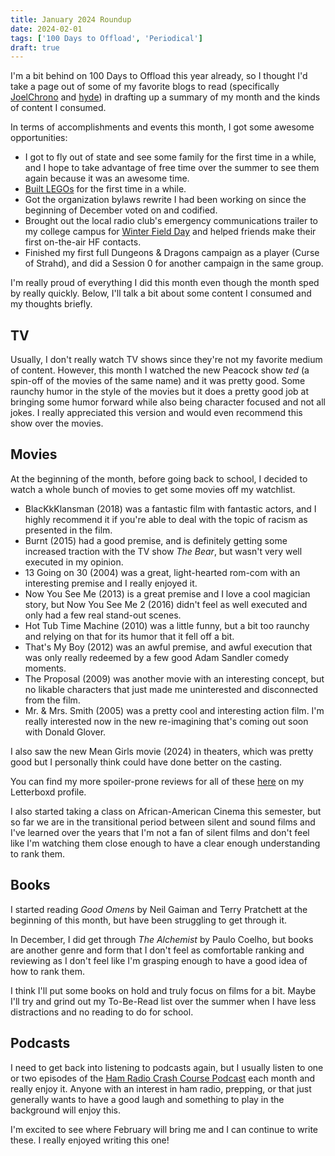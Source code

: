 ```yaml
---
title: January 2024 Roundup
date: 2024-02-01
tags: ['100 Days to Offload', 'Periodical']
draft: true
---
```


I'm a bit behind on 100 Days to Offload this year already, so I thought I'd take a page out of some of my favorite blogs to read (specifically [JoelChrono](https://joelchrono.xyz/blog/december-2023-summary/) and [hyde](https://lazybear.io/)) in drafting up a summary of my month and the kinds of content I consumed.

In terms of accomplishments and events this month, I got some awesome opportunities:
- I got to fly out of state and see some family for the first time in a while, and I hope to take advantage of free time over the summer to see them again because it was an awesome time.
- [Built LEGOs](/plots/notes/2024/building-legos/) for the first time in a while.
- Got the organization bylaws rewrite I had been working on since the beginning of December voted on and codified.
- Brought out the local radio club's emergency communications trailer to my college campus for [Winter Field Day](https://winterfieldday.com/) and helped friends make their first on-the-air HF contacts.
- Finished my first full Dungeons & Dragons campaign as a player (Curse of Strahd), and did a Session 0 for another campaign in the same group.

I'm really proud of everything I did this month even though the month sped by really quickly. Below, I'll talk a bit about some content I consumed and my thoughts briefly.

## TV

Usually, I don't really watch TV shows since they're not my favorite medium of content. However, this month I watched the new Peacock show *ted* (a spin-off of the movies of the same name) and it was pretty good. Some raunchy humor in the style of the movies but it does a pretty good job at bringing some humor forward while also being character focused and not all jokes. I really appreciated this version and would even recommend this show over the movies.

## Movies 

At the beginning of the month, before going back to school, I decided to watch a whole bunch of movies to get some movies off my watchlist.

- BlacKkKlansman (2018) was a fantastic film with fantastic actors, and I highly recommend it if you're able to deal with the topic of racism as presented in the film.
- Burnt (2015) had a good premise, and is definitely getting some increased traction with the TV show *The Bear*, but wasn't very well executed in my opinion.
- 13 Going on 30 (2004) was a great, light-hearted rom-com with an interesting premise and I really enjoyed it.
- Now You See Me (2013) is a great premise and I love a cool magician story, but Now You See Me 2 (2016) didn't feel as well executed and only had a few real stand-out scenes.
- Hot Tub Time Machine (2010) was a little funny, but a bit too raunchy and relying on that for its humor that it fell off a bit.
- That's My Boy (2012) was an awful premise, and awful execution that was only really redeemed by a few good Adam Sandler comedy moments.
- The Proposal (2009) was another movie with an interesting concept, but no likable characters that just made me uninterested and disconnected from the film.
- Mr. & Mrs. Smith (2005) was a pretty cool and interesting action film. I'm really interested now in the new re-imagining that's coming out soon with Donald Glover.

I also saw the new Mean Girls movie (2024) in theaters, which was pretty good but I personally think could have done better on the casting.

You can find my more spoiler-prone reviews for all of these [here](https://letterboxd.com/roguefoam) on my Letterboxd profile.

I also started taking a class on African-American Cinema this semester, but so far we are in the transitional period between silent and sound films and I've learned over the years that I'm not a fan of silent films and don't feel like I'm watching them close enough to have a clear enough understanding to rank them.

## Books

I started reading *Good Omens* by Neil Gaiman and Terry Pratchett at the beginning of this month, but have been struggling to get through it.

In December, I did get through *The Alchemist* by Paulo Coelho, but books are another genre and form that I don't feel as comfortable ranking and reviewing as I don't feel like I'm grasping enough to have a good idea of how to rank them.

I think I'll put some books on hold and truly focus on films for a bit. Maybe I'll try and grind out my To-Be-Read list over the summer when I have less distractions and no reading to do for school.

## Podcasts

I need to get back into listening to podcasts again, but I usually listen to one or two episodes of the [Ham Radio Crash Course Podcast](https://podcasts.apple.com/us/podcast/ham-radio-crash-course-podcast/id1400794852) each month and really enjoy it. Anyone with an interest in ham radio, prepping, or that just generally wants to have a good laugh and something to play in the background will enjoy this.

I'm excited to see where February will bring me and I can continue to write these. I really enjoyed writing this one!